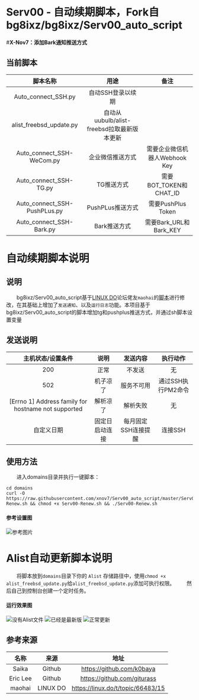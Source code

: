 # Serv00 - 自动续期脚本，Fork自bg8ixz/bg8ixz/Serv00_auto_script
#**X-Nov7：添加Bark通知推送方式**


## 当前脚本
|  脚本名称 |  用途 |备注 |
| :------------: | :------------: | :------------: |
|Auto_connect_SSH.py|自动SSH登录以续期||
|alist_freebsd_update.py|自动从uubulb/alist-freebsd拉取最新版本更新||
|Auto_connect_SSH-WeCom.py|企业微信推送方式|需要企业微信机器人Webhook Key|
|Auto_connect_SSH-TG.py|TG推送方式|需要BOT_TOKEN和CHAT_ID|
|Auto_connect_SSH-PushPLus.py|PushPLus推送方式|需要PushPlus Token|
|Auto_connect_SSH-Bark.py|Bark推送方式|需要Bark_URL和Bark_KEY|

# 自动续期脚本说明
## 说明
　　bg8ixz/Serv00_auto_script基于[LINUX DO](https://linux.do)论坛佬友`maohai`的[脚本](https://linux.do/t/topic/66483/15)进行修改，在其基础上增加了`发送通知`、以及`运行日志`功能。本项目基于bg8ixz/Serv00_auto_script的脚本增加tg和pushplus推送方式，并通过sh脚本设置变量






## 发送说明
|  主机状态/设置条件 |  说明 |发送内容 |执行动作 |
| :------------: | :------------: | :------------: | :------------: |
|  200 |  正常 |不发送|无|
|   502|  机子凉了 |服务不可用|通过SSH执行PM2命令|
|   [Errno 1] Address family for hostname not supported| 解析凉了  |解析失败|无|
|  自定义日期 |  固定日启动连接 |每月固定SSH连接提醒|连接SSH|

## 使用方法


　　进入domains目录并执行一键脚本：
```shell
cd domains
curl -O https://raw.githubusercontent.com/xnov7/Serv00_auto_script/master/Serv00-Renew.sh && chmod +x Serv00-Renew.sh && ./Serv00-Renew.sh

```
#### 参考设置图
![参考图片](https://cdn.linux.do/uploads/default/optimized/3X/f/6/f6516994395858a19637f5acf5baeecec96ea3fa_2_690x445.png)

# Alist自动更新脚本说明
　　将脚本放到`domains`目录下你的 `Alist` 存储路径中，使用`chmod +x alist_freebsd_update.py`给`alist_freebsd_update.py`添加可执行权限。 
　　然后自己到控制台创建一个定时任务。
#### 运行效果图
  ![没有Alist文件](https://cdn.linux.do/uploads/default/original/3X/1/f/1f5b378d086d1935cfaf3927c9fc6c33d531eeb7.jpeg)
  ![已经是最新版](https://cdn.linux.do/uploads/default/original/3X/e/7/e72105ffe5f1ee572cca2ded4138472241553bdb.jpeg)
  ![正常更新](https://cdn.linux.do/uploads/default/original/3X/f/5/f58f94d755825005eae30df9dce0ad1f0b661f43.jpeg)

## 参考来源
|  名称 |来源|地址|
| :------------: | :------------: | :------------: |
|Saika|Github|https://github.com/k0baya|
|Eric Lee|Github|https://github.com/giturass|
|maohai|LINUX DO|https://linux.do/t/topic/66483/15|
